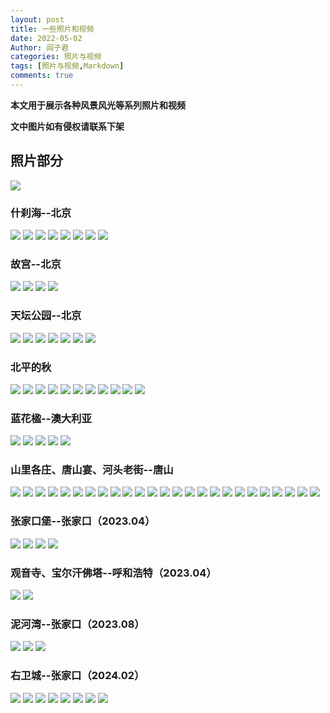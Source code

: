 ```yaml
---
layout: post
title: 一些照片和视频
date: 2022-05-02
Author: 阎子君
categories: 照片与视频
tags: [照片与视频,Markdown]
comments: true
---
```


**本文用于展示各种风景风光等系列照片和视频**

**文中图片如有侵权请联系下架**

## 照片部分

<img src="/images/China-Number-1.png"/>

### 什刹海--北京

<img src="/images/Pictures/1.jpeg"/>

<img src="/images/Pictures/2.jpeg"/>

<img src="/images/Pictures/3.jpeg"/>

<img src="/images/Pictures/4.jpeg"/>

<img src="/images/Pictures/5.jpeg"/>

<img src="/images/Pictures/6.jpeg"/>

<img src="/images/Pictures/7.jpeg"/>

<img src="/images/Pictures/8.jpeg"/>

### 故宫--北京

<img src="/images/Pictures/40.webp"/>

<img src="/images/Pictures/41.webp"/>

<img src="/images/Pictures/42.webp"/>

<img src="/images/Pictures/43.webp"/>

### 天坛公园--北京

<img src="/images/Pictures/49.webp"/>

<img src="/images/Pictures/50.webp"/>

<img src="/images/Pictures/51.webp"/>

<img src="/images/Pictures/52.webp"/>

<img src="/images/Pictures/53.webp"/>

<img src="/images/Pictures/54.webp"/>

<img src="/images/Pictures/55.webp"/>

### 北平的秋

<img src="/images/Pictures/29.webp"/>

<img src="/images/Pictures/30.webp"/>

<img src="/images/Pictures/31.webp"/>

<img src="/images/Pictures/32.webp"/>

<img src="/images/Pictures/33.webp"/>

<img src="/images/Pictures/34.webp"/>

<img src="/images/Pictures/35.webp"/>

<img src="/images/Pictures/36.webp"/>

<img src="/images/Pictures/37.webp"/>

<img src="/images/Pictures/38.webp"/>

<img src="/images/Pictures/39.webp"/>

### 蓝花楹--澳大利亚

<img src="/images/Pictures/44.webp"/>

<img src="/images/Pictures/45.webp"/>

<img src="/images/Pictures/46.webp"/>

<img src="/images/Pictures/47.webp"/>

<img src="/images/Pictures/48.webp"/>

### 山里各庄、唐山宴、河头老街--唐山

<img src="/images/Pictures/23.PNG"/>

<img src="/images/Pictures/21.PNG"/>

<img src="/images/Pictures/13.PNG"/>

<img src="/images/Pictures/28.PNG"/>

<img src="/images/Pictures/15.PNG"/>

<img src="/images/Pictures/16.PNG"/>

<img src="/images/Pictures/20.PNG"/>

<img src="/images/Pictures/22.PNG"/>

<img src="/images/Pictures/9.PNG"/>

<img src="/images/Pictures/10.PNG"/>

<img src="/images/Pictures/11.PNG"/>

<img src="/images/Pictures/12.PNG"/>

<img src="/images/Pictures/14.PNG"/>

<img src="/images/Pictures/24.PNG"/>

<img src="/images/Pictures/25.PNG"/>

<img src="/images/Pictures/26.PNG"/>

<img src="/images/Pictures/27.PNG"/>

<img src="/images/Pictures/17.PNG"/>

<img src="/images/Pictures/18.PNG"/>

<img src="/images/Pictures/19.PNG"/>

<img src="/images/Pictures/ts1.PNG"/>

<img src="/images/Pictures/ts2.PNG"/>

<img src="/images/Pictures/ts3.PNG"/>

<img src="/images/Pictures/ts4.PNG"/>

<img src="/images/Pictures/ts5.PNG"/>

### 张家口堡--张家口（2023.04）

<img src="/images/Pictures/zjk1.JPG"/>

<img src="/images/Pictures/zjk2 .JPG"/>

<img src="/images/Pictures/zjk3.JPG"/>

<img src="/images/Pictures/zjk4.JPG"/>

### 观音寺、宝尔汗佛塔--呼和浩特（2023.04）

<img src="/images/Pictures/gys.JPG"/>

<img src="/images/Pictures/behft.JPG"/>

### 泥河湾--张家口（2023.08）

<img src="/images/Pictures/nhw1.JPG"/>

<img src="/images/Pictures/nhw2.JPG"/>

<img src="/images/Pictures/nhw3.JPG"/>

### 右卫城--张家口（2024.02）

<img src="/images/Pictures/ywc1.PNG"/>

<img src="/images/Pictures/ywc2.PNG"/>

<img src="/images/Pictures/ywc3.PNG"/>

<img src="/images/Pictures/ywc4.PNG"/>

<img src="/images/Pictures/ywc5.PNG"/>

<img src="/images/Pictures/ywc6.PNG"/>

<img src="/images/Pictures/ywc7.PNG"/>

<img src="/images/Pictures/ywc8.PNG"/>
